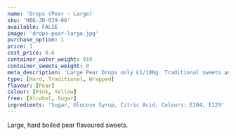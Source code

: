 ```yaml
---
name: 'Drops (Pear - Large)'
sku: 'HBG-JR-039-06'
available: FALSE
image: 'drops-pear-large.jpg'
purchase_option: 1
price: 1
cost_price: 0.6
container_water_weight: 919
container_sweets_weight: 0
meta_description: 'Large Pear Drops only Ł1/100g. Traditional sweets and more at Humbugs Confectionery Store. Specialists in satisfying your sweet tooth!'
type: [Hard, Traditional, Wrapped]
flavour: [Pear]
colour: [Pink, Yellow]
free: [Alcohol, Sugar]
ingredients: 'Sugar, Glucose Syrup, Citric Acid, Colours: E104, E129'
---
```

Large, hard boiled pear flavoured sweets.